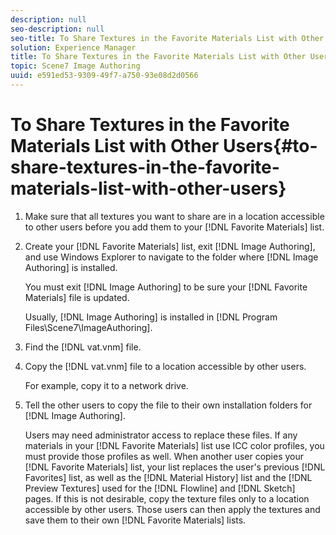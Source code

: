 ```yaml
---
description: null
seo-description: null
seo-title: To Share Textures in the Favorite Materials List with Other Users
solution: Experience Manager
title: To Share Textures in the Favorite Materials List with Other Users
topic: Scene7 Image Authoring
uuid: e591ed53-9309-49f7-a750-93e08d2d0566
---
```


# To Share Textures in the Favorite Materials List with Other Users{#to-share-textures-in-the-favorite-materials-list-with-other-users}

1. Make sure that all textures you want to share are in a location accessible to other users before you add them to your [!DNL Favorite Materials] list.
1. Create your [!DNL Favorite Materials] list, exit [!DNL Image Authoring], and use Windows Explorer to navigate to the folder where [!DNL Image Authoring] is installed.

   You must exit [!DNL Image Authoring] to be sure your [!DNL Favorite Materials] file is updated.

   Usually, [!DNL Image Authoring] is installed in [!DNL Program Files\Scene7\ImageAuthoring]. 

1. Find the [!DNL vat.vnm] file.
1. Copy the [!DNL vat.vnm] file to a location accessible by other users.

   For example, copy it to a network drive. 

1. Tell the other users to copy the file to their own installation folders for [!DNL Image Authoring].

   Users may need administrator access to replace these files. If any materials in your [!DNL Favorite Materials] list use ICC color profiles, you must provide those profiles as well. When another user copies your [!DNL Favorite Materials] list, your list replaces the user's previous [!DNL Favorites] list, as well as the [!DNL Material History] list and the [!DNL Preview Textures] used for the [!DNL Flowline] and [!DNL Sketch] pages. If this is not desirable, copy the texture files only to a location accessible by other users. Those users can then apply the textures and save them to their own [!DNL Favorite Materials] lists. 

